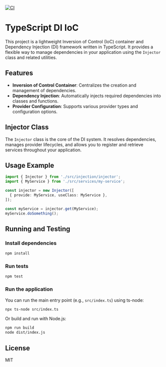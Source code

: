 
[![CI](https://github.com/cillies-finatix/typescript-di-ioc/actions/workflows/ci.yml/badge.svg)](https://github.com/cillies-finatix/typescript-di-ioc/actions/workflows/ci.yml)

# TypeScript DI IoC

This project is a lightweight Inversion of Control (IoC) container and Dependency Injection (DI) framework written in TypeScript. It provides a flexible way to manage dependencies in your application using the `Injector` class and related utilities.

## Features
- **Inversion of Control Container**: Centralizes the creation and management of dependencies.
- **Dependency Injection**: Automatically injects required dependencies into classes and functions.
- **Provider Configuration**: Supports various provider types and configuration options.

## Injector Class
The `Injector` class is the core of the DI system. It resolves dependencies, manages provider lifecycles, and allows you to register and retrieve services throughout your application.

## Usage Example
```typescript
import { Injector } from './src/injection/injector';
import { MyService } from './src/services/my-service';

const injector = new Injector([
  { provide: MyService, useClass: MyService },
]);

const myService = injector.get(MyService);
myService.doSomething();
```

## Running and Testing

### Install dependencies
```bash
npm install
```

### Run tests
```bash
npm test
```

### Run the application
You can run the main entry point (e.g., `src/index.ts`) using ts-node:
```bash
npx ts-node src/index.ts
```
Or build and run with Node.js:
```bash
npm run build
node dist/index.js
```

## License
MIT
